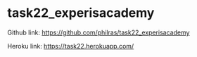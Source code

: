 # task22_experisacademy

Github link: https://github.com/philras/task22_experisacademy

Heroku link: https://task22.herokuapp.com/
